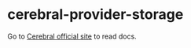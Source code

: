 # cerebral-provider-storage

Go to [Cerebral official site](https://cerebral.github.io/docs/packages/storage.html) to read docs.
